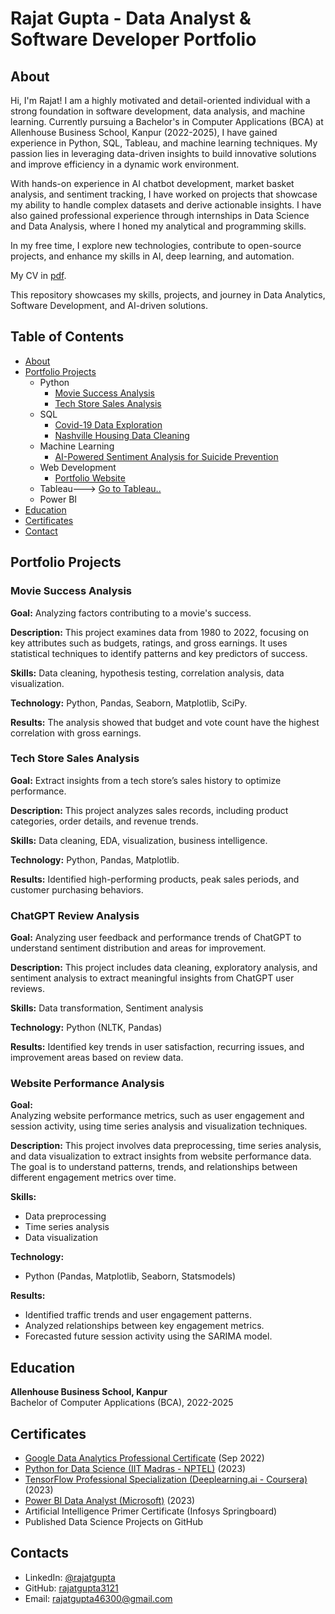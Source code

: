 # Rajat Gupta - Data Analyst & Software Developer Portfolio

## About
Hi, I'm Rajat! I am a highly motivated and detail-oriented individual with a strong foundation in software development, data analysis, and machine learning. Currently pursuing a Bachelor's in Computer Applications (BCA) at Allenhouse Business School, Kanpur (2022-2025), I have gained experience in Python, SQL, Tableau, and machine learning techniques. My passion lies in leveraging data-driven insights to build innovative solutions and improve efficiency in a dynamic work environment.

With hands-on experience in AI chatbot development, market basket analysis, and sentiment tracking, I have worked on projects that showcase my ability to handle complex datasets and derive actionable insights. I have also gained professional experience through internships in Data Science and Data Analysis, where I honed my analytical and programming skills.

In my free time, I explore new technologies, contribute to open-source projects, and enhance my skills in AI, deep learning, and automation.

My CV in [pdf](https://github.com/rajatgupta3121/Data-Analysis-Portfolio/blob/main/Rajat%20Gupta%20CV.pdf).

This repository showcases my skills, projects, and journey in Data Analytics, Software Development, and AI-driven solutions.

## Table of Contents
- [About](#about)
- [Portfolio Projects](#portfolio-projects)
  - Python
    - [Movie Success Analysis](#movie-success-analysis)
    - [Tech Store Sales Analysis](#tech-store-sales-analysis)
  - SQL
    - [Covid-19 Data Exploration](#covid-19-data-exploration)
    - [Nashville Housing Data Cleaning](#nashville-housing-data-cleaning)
  - Machine Learning
    - [AI-Powered Sentiment Analysis for Suicide Prevention](#ai-powered-sentiment-analysis-for-suicide-prevention)
  - Web Development
    - [Portfolio Website](#portfolio-website)
  - Tableau---> [Go to Tableau..](https://public.tableau.com/app/profile/rajatgupta)
  - Power BI
- [Education](#education)  
- [Certificates](#certificates)
- [Contact](#contacts)

## Portfolio Projects
### Movie Success Analysis
**Goal:** Analyzing factors contributing to a movie's success.

**Description:** This project examines data from 1980 to 2022, focusing on key attributes such as budgets, ratings, and gross earnings. It uses statistical techniques to identify patterns and key predictors of success.

**Skills:** Data cleaning, hypothesis testing, correlation analysis, data visualization.

**Technology:** Python, Pandas, Seaborn, Matplotlib, SciPy.

**Results:** The analysis showed that budget and vote count have the highest correlation with gross earnings.

### Tech Store Sales Analysis
**Goal:** Extract insights from a tech store’s sales history to optimize performance.

**Description:** This project analyzes sales records, including product categories, order details, and revenue trends.

**Skills:** Data cleaning, EDA, visualization, business intelligence.

**Technology:** Python, Pandas, Matplotlib.

**Results:** Identified high-performing products, peak sales periods, and customer purchasing behaviors.

### ChatGPT Review Analysis

**Goal:**  Analyzing user feedback and performance trends of ChatGPT to understand sentiment distribution and areas for improvement.

**Description:**  This project includes data cleaning, exploratory analysis, and sentiment analysis to extract meaningful insights from ChatGPT user reviews.

**Skills:**  Data transformation, Sentiment analysis

**Technology:** Python (NLTK, Pandas)  

**Results:** Identified key trends in user satisfaction, recurring issues, and improvement areas based on review data.

### Website Performance Analysis  

**Goal:**  
Analyzing website performance metrics, such as user engagement and session activity, using time series analysis and visualization techniques.  

**Description:**
This project involves data preprocessing, time series analysis, and data visualization to extract insights from website performance data. The goal is to understand patterns, trends, and relationships between different engagement metrics over time.  

**Skills:**   
- Data preprocessing  
- Time series analysis  
- Data visualization  

**Technology:** 
- Python (Pandas, Matplotlib, Seaborn, Statsmodels)   

**Results:**
- Identified traffic trends and user engagement patterns.  
- Analyzed relationships between key engagement metrics.  
- Forecasted future session activity using the SARIMA model.  



## Education
**Allenhouse Business School, Kanpur**  
Bachelor of Computer Applications (BCA), 2022-2025

## Certificates
- [Google Data Analytics Professional Certificate](https://www.coursera.org/account/accomplishments/professional-cert/LRQ498UKBBSJ) (Sep 2022)  
- [Python for Data Science (IIT Madras - NPTEL)](https://nptel.ac.in/certificates/python-data-science) (2023)  
- [TensorFlow Professional Specialization (Deeplearning.ai - Coursera)](https://coursera.org/share/tensorflow-cert) (2023)  
- [Power BI Data Analyst (Microsoft)](https://learn.microsoft.com/en-us/certifications/power-bi-data-analyst/) (2023)  
- Artificial Intelligence Primer Certificate (Infosys Springboard)  
- Published Data Science Projects on GitHub  

## Contacts
- LinkedIn: [@rajatgupta](https://www.linkedin.com/in/rajat-gupta-b86a58268/)
- GitHub: [rajatgupta3121](https://github.com/rajatgupta3121)
- Email: rajatgupta46300@gmail.com

